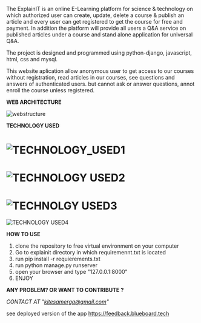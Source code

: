 The ExplainIT is an online E-Learning platform for science & technology on which authorized user can create, update, delete a course & publish an article and every user can get registered to get the course for free and payment.
In addition the platform will provide all users a Q&A service on published articles under a course and stand alone application for universal Q&A.

The project is designed and programmed using python-django, javascript, html, css and mysql.

This website aplication allow anonymous user to get access to our courses without registration, read articles in our courses, see questions and answers of authenticated users. but cannot ask or answer questions, annot enroll the course unless registered.


**WEB ARCHITECTURE**


![webstructure](https://github.com/Kitesa/E-Learning-platform/assets/67538957/eb349d3f-fc52-4c63-9412-584a591b41e4)

**TECHNOLOGY USED**


![TECHNOLOGY_USED1](https://github.com/Kitesa/E-Learning-platform/assets/67538957/5f2dc4e7-d968-4f00-ac0b-26575d493646)
=====================================================================================================================================
![TECHNOLOGY USED2](https://github.com/Kitesa/E-Learning-platform/assets/67538957/d5837c7f-3ea3-4b5a-aa2d-dd2015dacb63)
=====================================================================================================================================
![TECHNOLGY USED3](https://github.com/Kitesa/E-Learning-platform/assets/67538957/637b3840-1699-4a85-b4e1-a35e4fab46c9)
=====================================================================================================================================
![TECHNOLOGY USED4](https://github.com/Kitesa/E-Learning-platform/assets/67538957/38d56096-7416-4d7d-b1b6-5b7ed84f198c)



**HOW TO USE**

1) clone the repository to free virtual environment on your computer
2) Go to explainit directory in which requiremennt.txt is located
3) run pip install -r requierements.txt
4) run python manage.py runserver
5) open your browser and type "127.0.0.1:8000"
6) ENJOY


**ANY PROBLEM? OR WANT TO CONTRIBUTE ?**

_CONTACT AT "kitesamerga@gmail.com"_

see deployed version of the app 
https://feedback.blueboard.tech
